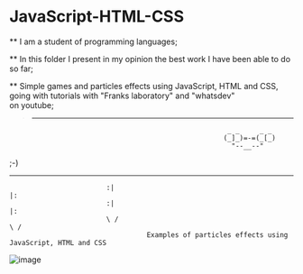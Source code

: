 # JavaScript-HTML-CSS <br />

** I am a student of programming languages;<br>

** In this folder I present in my opinion the best work I have been able to do so far;<br>

** Simple games and particles effects using JavaScript, HTML and CSS, going with tutorials with "Franks laboratory" and "whatsdev" <br> on youtube;
><hr>
                                                          _ _     _ _
                                                         (_]_)=-=(_[_)
                                                           "--__--"

;-)<hr>
  
                            :|                                                                            |:
                            :|                                                                            |:
                            \ /                                                                          \ /
                                      Examples of particles effects using JavaScript, HTML and CSS

![image]( https://github.com/nataliaas/JavaScript-HTML-CSS/blob/main/PixelsFlowEffect-Google-Chrome-2021-04-25-11-25-54_2.gif) 
